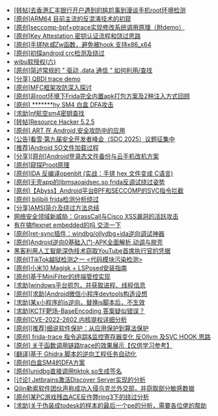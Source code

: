 + [[转帖]去香港汇丰银行开户遇到的尴尬事到漫谈手机root环境检测](https://bbs.kanxue.com/thread-285754.htm)
+ [[原创]ARM64 目前主流的反混淆技术的初窥](https://bbs.kanxue.com/thread-285567.htm)
+ [[原创]seccomp-bpf+ptrace实现修改系统调用原理（附demo）](https://bbs.kanxue.com/thread-275511.htm)
+ [[原创]Key Attestation 密钥认证流程和饶过思路](https://bbs.kanxue.com/thread-279799.htm)
+ [[原创]手搓Nt*或Zw*函数，避免被hook 支持x86_x64](https://bbs.kanxue.com/thread-284264.htm)
+ [[原创]初探android crc检测及绕过](https://bbs.kanxue.com/thread-285790.htm)
+ [wibu软授权(六)](https://bbs.kanxue.com/thread-276310.htm)
+ [[原创]简述常规的 " 驱动 .data 通信 " 如何利用/查找](https://bbs.kanxue.com/thread-285348.htm)
+ [[分享] QBDI trace demo](https://bbs.kanxue.com/thread-285857.htm)
+ [[原创]MFC框架攻防深入探讨](https://bbs.kanxue.com/thread-285898.htm)
+ [[原创]非root环境下Frida完全内置apk打包方案及2种注入方式回顾](https://bbs.kanxue.com/thread-284482.htm)
+ [[原创] *******hy SM4 白盒 DFA攻击](https://bbs.kanxue.com/thread-285313.htm)
+ [[求助]nf航空sm4密钥查找](https://bbs.kanxue.com/thread-284167.htm)
+ [[转帖]Resource Hacker 5.2.5](https://bbs.kanxue.com/thread-279537.htm)
+ [[原创] ART 在 Android 安全攻防中的应用](https://bbs.kanxue.com/thread-270942.htm)
+ [[公告]看雪·第九届安全开发者峰会（SDC 2025）议题征集中](https://bbs.kanxue.com/thread-285672.htm)
+ [[推荐]Android SO文件加载过程](https://bbs.kanxue.com/thread-285818.htm)
+ [[分享][原创]Android登录态文件备份与云手机改机方案](https://bbs.kanxue.com/thread-285881.htm)
+ [[原创]窥探Proot原理](https://bbs.kanxue.com/thread-285876.htm)
+ [[原创]IDA 反编译openblt (实战：手搓 hex 文件变成 C语言)](https://bbs.kanxue.com/thread-285731.htm)
+ [[原创]无壳app的libmsaoaidsec.so frida反调试绕过姿势](https://bbs.kanxue.com/thread-285811.htm)
+ [[原创]【Abyss】Android平台BPF和SECCOMP的SVC指令拦截](https://bbs.kanxue.com/thread-285339.htm)
+ [[原创] bilibili frida检测分析绕过](https://bbs.kanxue.com/thread-285893.htm)
+ [[分享]AMSI简介及绕过方法总结](https://bbs.kanxue.com/thread-285692.htm)
+ [网络安全领域新威胁：GrassCall与Cisco XSS漏洞的活跃攻击](https://bbs.kanxue.com/thread-285902.htm)
+ [有在搞flexnet embedded的吗 交流一下](https://bbs.kanxue.com/thread-285907.htm)
+ [[原创]ret-sync插件：windbg/ollydbg+ida逆向调试神器](https://bbs.kanxue.com/thread-252634.htm)
+ [[原创]Android逆向0基础入门-APK全面解析,动调与脱壳](https://bbs.kanxue.com/thread-285906.htm)
+ [黑客利用人工智能深伪技术窃取YouTube首席执行官的凭据](https://bbs.kanxue.com/thread-285905.htm)
+ [[原创]TikTok越狱检测之一 <代码模块污染检测>](https://bbs.kanxue.com/thread-280914.htm)
+ [[原创]小米10 Magisk + LSPosed安装指南](https://bbs.kanxue.com/thread-285114.htm)
+ [[原创]基于MiniFilter的终端管控实现](https://bbs.kanxue.com/thread-285447.htm)
+ [[求助]windows平台抓包，并获取进程、线程信息](https://bbs.kanxue.com/thread-285545.htm)
+ [[原创][求助]Android微信小程序devtools构造设想](https://bbs.kanxue.com/thread-285589.htm)
+ [[求助]某x小程序的js逆向，替换js脚本后，不生效](https://bbs.kanxue.com/thread-285910.htm)
+ [[求助]KCTF靶场-BaseEncoding 答案疑似错误？](https://bbs.kanxue.com/thread-279379.htm)
+ [[原创]CVE-2022-2602 内核提权详细分析](https://bbs.kanxue.com/thread-285909.htm)
+ [[原创][推荐]细说软件保护：从应用保护到算法保护](https://bbs.kanxue.com/thread-284629.htm)
+ [[原创] frida-trace 指令追踪&监控寄存器变化  反Ollvm 及SVC HOOK 思路](https://bbs.kanxue.com/thread-273501.htm)
+ [[原创] 关于函数调用链路trace的效果展示【仅供学习参考】](https://bbs.kanxue.com/thread-280762.htm)
+ [[翻译]基于 Ghidra 脚本的逆向工程任务自动化](https://bbs.kanxue.com/thread-285912.htm)
+ [[原创]白盒SM4的DFA方案](https://bbs.kanxue.com/thread-285292.htm)
+ [[原创]unidbg直接调用tiktok so生成签名](https://bbs.kanxue.com/thread-285623.htm)
+ [[讨论] Jetbrains激活Discover Server实现的分析](https://bbs.kanxue.com/thread-283941.htm)
+ [Qilin勒索软件团伙声称成功入侵乌克兰外交部，并窃取部分敏感数据](https://bbs.kanxue.com/thread-285913.htm)
+ [[原创]某PC游戏残血ACE反作弊ring3下的绕过分析](https://bbs.kanxue.com/thread-284667.htm)
+ [[求助]关于伪装成todesk的样本的最后一个pe的分析，需要各位佬的帮助](https://bbs.kanxue.com/thread-285800.htm)
